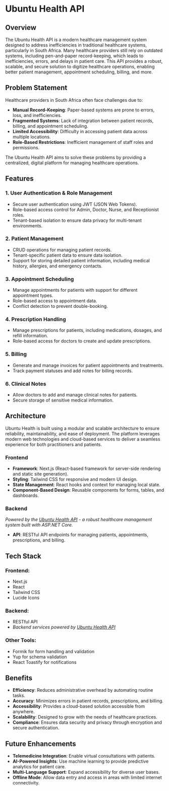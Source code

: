# Ubuntu Health API

## Overview

The Ubuntu Health API is a modern healthcare management system designed to address inefficiencies in traditional healthcare systems, particularly in South Africa. Many healthcare providers still rely on outdated systems, including pen-and-paper record-keeping, which leads to inefficiencies, errors, and delays in patient care. This API provides a robust, scalable, and secure solution to digitize healthcare operations, enabling better patient management, appointment scheduling, billing, and more.

## Problem Statement

Healthcare providers in South Africa often face challenges due to:

- **Manual Record-Keeping**: Paper-based systems are prone to errors, loss, and inefficiencies.
- **Fragmented Systems**: Lack of integration between patient records, billing, and appointment scheduling.
- **Limited Accessibility**: Difficulty in accessing patient data across multiple locations.
- **Role-Based Restrictions**: Inefficient management of staff roles and permissions.

The Ubuntu Health API aims to solve these problems by providing a centralized, digital platform for managing healthcare operations.

## Features

### 1. User Authentication & Role Management

- Secure user authentication using JWT (JSON Web Tokens).
- Role-based access control for Admin, Doctor, Nurse, and Receptionist roles.
- Tenant-based isolation to ensure data privacy for multi-tenant environments.

### 2. Patient Management

- CRUD operations for managing patient records.
- Tenant-specific patient data to ensure data isolation.
- Support for storing detailed patient information, including medical history, allergies, and emergency contacts.

### 3. Appointment Scheduling

- Manage appointments for patients with support for different appointment types.
- Role-based access to appointment data.
- Conflict detection to prevent double-booking.

### 4. Prescription Handling

- Manage prescriptions for patients, including medications, dosages, and refill information.
- Role-based access for doctors to create and update prescriptions.

### 5. Billing

- Generate and manage invoices for patient appointments and treatments.
- Track payment statuses and add notes for billing records.

### 6. Clinical Notes

- Allow doctors to add and manage clinical notes for patients.
- Secure storage of sensitive medical information.

## Architecture

Ubuntu Health is built using a modular and scalable architecture to ensure reliability, maintainability, and ease of deployment. The platform leverages modern web technologies and cloud-based services to deliver a seamless experience for both practitioners and patients.

### Frontend

- **Framework**: Next.js (React-based framework for server-side rendering and static site generation).
- **Styling**: Tailwind CSS for responsive and modern UI design.
- **State Management**: React hooks and context for managing local state.
- **Component-Based Design**: Reusable components for forms, tables, and dashboards.

### Backend

_Powered by the [Ubuntu Health API](https://github.com/Sean-Thomo/ubuntu-health-api) - a robust healthcare management system built with ASP.NET Core._

- **API**: RESTful API endpoints for managing patients, appointments, prescriptions, and billing.

## Tech Stack

### Frontend:

- Next.js
- React
- Tailwind CSS
- Lucide Icons

### Backend:

- RESTful API
- _Backend services powered by [Ubuntu Health API](https://github.com/Sean-Thomo/ubuntu-health-api)_

### Other Tools:

- Formik for form handling and validation
- Yup for schema validation
- React Toastify for notifications

## Benefits

- **Efficiency**: Reduces administrative overhead by automating routine tasks.
- **Accuracy**: Minimizes errors in patient records, prescriptions, and billing.
- **Accessibility**: Provides a cloud-based solution accessible from anywhere.
- **Scalability**: Designed to grow with the needs of healthcare practices.
- **Compliance**: Ensures data security and privacy through encryption and secure authentication.

## Future Enhancements

- **Telemedicine Integration**: Enable virtual consultations with patients.
- **AI-Powered Insights**: Use machine learning to provide predictive analytics for patient care.
- **Multi-Language Support**: Expand accessibility for diverse user bases.
- **Offline Mode**: Allow data entry and access in areas with limited internet connectivity.
